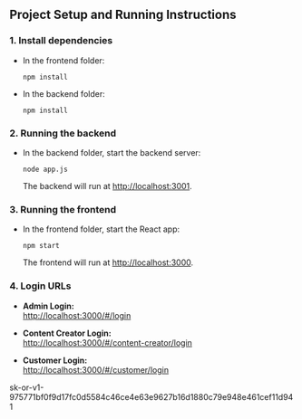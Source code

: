 

## Project Setup and Running Instructions

### 1. Install dependencies

- In the frontend folder:
  ```
  npm install
  ```
- In the backend folder:
  ```
  npm install
  ```

### 2. Running the backend

- In the backend folder, start the backend server:
  ```
  node app.js
  ```
  The backend will run at [http://localhost:3001](http://localhost:3001).

### 3. Running the frontend

- In the frontend folder, start the React app:
  ```
  npm start
  ```
  The frontend will run at [http://localhost:3000](http://localhost:3000).

### 4. Login URLs

- **Admin Login:**  
  [http://localhost:3000/#/login](http://localhost:3000/#/login)

- **Content Creator Login:**  
  [http://localhost:3000/#/content-creator/login](http://localhost:3000/#/content-creator/login)

- **Customer Login:**  
  [http://localhost:3000/#/customer/login](http://localhost:3000/#/customer/login)


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